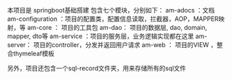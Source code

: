 本项目是 springboot基础搭建
包含七个模块，分别如下：
am-adocs ：文档
am-configuration ：项目的配置类，配置信息读取，拦截器，AOP，MAPPER映射，等
am-core ： 项目的工具包
am-dao： 项目的数据层, dao, domain, mapper, dto等
am-service ：项目的服务层，业务逻辑实现都在这里
am-server： 项目的controller，分发并返回用户请求
am-web ： 项目的VIEW ，整合thymeleaf模板

另外，项目还包含一个sql-record文件夹，用来存储所有的sql文件
